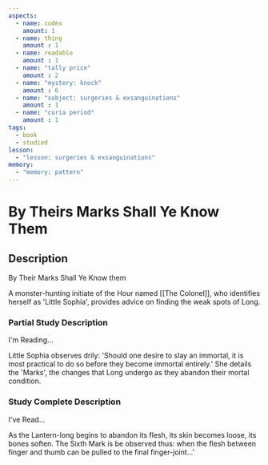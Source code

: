 ```yaml
---
aspects: 
  - name: codex
    amount: 1
  - name: thing
    amount : 1
  - name: readable
    amount : 1
  - name: "tally price"
    amount : 2
  - name: "mystery: knock"
    amount : 6
  - name: "subject: surgeries & exsanguinations"
    amount : 1
  - name: "curia period"
    amount : 1
tags:
  - book
  - studied
lesson:
  - "lesson: surgeries & exsanguinations"
memory:
  - "memory: pattern"
---
```


# By Theirs Marks Shall Ye Know Them

## Description
By Their Marks Shall Ye Know them

A monster-hunting initiate of the Hour named [[The Colonel]], who identifies herself as 'Little Sophia', provides advice on finding the weak spots of Long.
### Partial Study Description
I'm Reading...

Little Sophia observes drily: 'Should one desire to slay an immortal, it is most practical to do so before they become immortal entirely.' She details the 'Marks', the changes that Long undergo as they abandon their mortal condition.
### Study Complete Description
I've Read...

As the Lantern-long begins to abandon its flesh, its skin becomes loose, its bones soften. The Sixth Mark is be observed thus: when the flesh between finger and thumb can be pulled to the final finger-joint…'